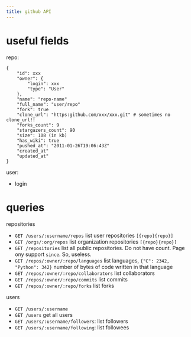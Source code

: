 ```yaml
---
title: github API
---
```


# useful fields
repo:
```
{
    "id": xxx
    "owner": {
        "login": xxx
        "type": "User"
    },
    "name": "repo-name"
    "full_name": "user/repo"
    "fork": true
    "clone_url": "https:github.com/xxx/xxx.git" # sometimes no clone_url!!
    "forks_count": 9
    "stargazers_count": 90
    "size": 108 (in kb)
    "has_wiki": true
    "pushed_at": "2011-01-26T19:06:43Z"
    "created_at"
    "updated_at"
}
```

user:
* login

# queries

repositories

* `GET /users/:username/repos` list user repositories `[{repo}{repo}]`
* `GET /orgs/:org/repos` list organization repositories `[{repo}{repo}]`
* `GET /repositories` list all public repositories. Do not have count. Page ony support `since`. So, useless.
* `GET /repos/:owner/:repo/languages` list languages, `{"C": 2342, "Python": 342}` number of bytes of code written in that language
* `GET /repos/:owner/:repo/collaborators` list collaborators
* `GET /repos/:owner/:repo/commits` list commits
* `GET /repos/:owner/:repo/forks` list forks

users

* `GET /users/:username`
* `GET /users` get all users
* `GET /users/:username/followers`: list followers
* `GET /users/:username/following`: list followees
